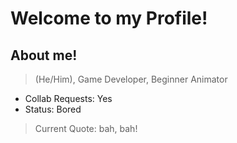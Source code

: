# Welcome to my Profile!

## About me!
> (He/Him), Game Developer, Beginner Animator

- Collab Requests: Yes
- Status: Bored

> Current Quote: bah, bah!
